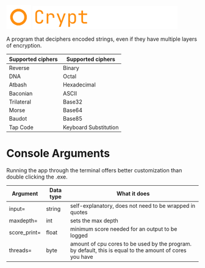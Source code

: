 <img src="https://github.com/fosterchild1/Cryptographer/blob/master/resources/icon.ico" width="64" height="64"> <img src="https://github.com/fosterchild1/Cryptographer/blob/master/resources/text.png" width="381" height="61"> 

A program that deciphers encoded strings, even if they have multiple layers of encryption.
<br/>

| Supported ciphers | Supported ciphers |
| ---  | --- |
| Reverse | Binary |
| DNA | Octal |
| Atbash | Hexadecimal |
| Baconian | ASCII |
| Trilateral | Base32 |
| Morse | Base64 |
| Baudot | Base85 |
| Tap Code | Keyboard Substitution |

# Console Arguments
Running the app through the terminal offers better customization than double clicking the .exe.
<br/>

| Argument | Data type | What it does |
| ---  | --- | --- |
| input= | string | self-explanatory, does not need to be wrapped in quotes |
| maxdepth= | int | sets the max depth |
| score_print= | float | minimum score needed for an output to be logged |
| threads= | byte | amount of cpu cores to be used by the program. by default, this is equal to the amount of cores you have |

